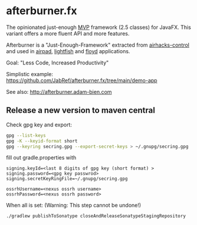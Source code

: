 # afterburner.fx

The opinionated just-enough [MVP](https://en.wikipedia.org/wiki/Model%E2%80%93view%E2%80%93presenter) framework (2.5 classes) for JavaFX.
This variant offers a more fluent API and more features.

Afterburner is a "Just-Enough-Framework" extracted from [airhacks-control](https://github.com/AdamBien/airhacks-control) and used in [airpad](https://github.com/AdamBien/airpad), [lightfish](https://github.com/AdamBien/lightfish) and [floyd](https://github.com/AdamBien/floyd) applications.

Goal: "Less Code, Increased Productivity"

Simplistic example: <https://github.com/JabRef/afterburner.fx/tree/main/demo-app>

See also: <http://afterburner.adam-bien.com>


## Release a new version to maven central

Check gpg key and export:
```bash
gpg --list-keys
gpg -K --keyid-format short
gpg --keyring secring.gpg --export-secret-keys > ~/.gnupg/secring.gpg
```

fill out gradle.properties with
```
signing.keyId=<last 8 digits of gpg key (short format) >
signing.password=<gpg key passwrod>
signing.secretKeyRingFile=~/.gnupg/secring.gpg

ossrhUsername=<nexus ossrh username>
ossrhPassword=<nexus ossrh password>
```

When all is set: (Warning: This step cannot be undone!)

```
./gradlew publishToSonatype closeAndReleaseSonatypeStagingRepository
```

